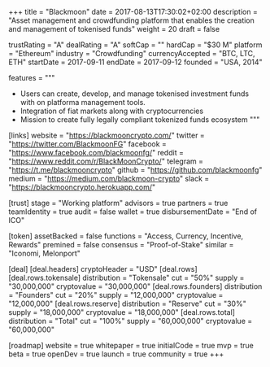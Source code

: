 +++
title = "Blackmoon"
date = 2017-08-13T17:30:02+02:00
description = "Asset management and crowdfunding platform that enables the creation and management of tokenised funds"
weight = 20
draft = false

trustRating = "A"
dealRating = "A"
softCap = ""
hardCap = "$30 M"
platform = "Ethereum"
industry = "Crowdfunding"
currencyAccepted = "BTC, LTC, ETH"
startDate = 2017-09-11
endDate = 2017-09-12
founded = "USA, 2014"

features = """
- Users can create, develop, and manage tokenised investment funds with on platforma management tools. 
- Integration of fiat markets along with cryptocurrencies
- Mission to create fully legally compliant tokenized funds ecosystem
"""

[links]
  website = "https://blackmooncrypto.com/"
  twitter = "https://twitter.com/BlackmoonFG"
  facebook = "https://www.facebook.com/blackmoonfg/"
  reddit = "https://www.reddit.com/r/BlackMoonCrypto/"
  telegram = "https://t.me/blackmooncrypto"
  github = "https://github.com/blackmoonfg"
  medium = "https://medium.com/blackmoon-crypto"
  slack = "https://blackmooncrypto.herokuapp.com/"

[trust]
  stage = "Working platform"
  advisors = true
  partners = true
  teamIdentity = true
  audit = false
  wallet = true
  disbursementDate = "End of ICO"

[token]
  assetBacked = false
  functions = "Access, Currency, Incentive, Rewards"
  premined = false
  consensus = "Proof-of-Stake"
  similar = "Iconomi, Melonport"

[deal]
  [deal.headers]
    cryptoHeader = "USD"
  [deal.rows]
    [deal.rows.tokensale]
      distribution = "Tokensale"
      cut = "50%"
      supply = "30,000,000"
      cryptovalue = "30,000,000"
    [deal.rows.founders]
      distribution = "Founders"
      cut = "20%"
      supply = "12,000,000"
      cryptovalue = "12,000,000"
    [deal.rows.reserve]
      distribution = "Reserve"
      cut = "30%"
      supply = "18,000,000"
      cryptovalue = "18,000,000"
    [deal.rows.total]
      distribution = "Total"
      cut = "100%"
      supply = "60,000,000"
      cryptovalue = "60,000,000"

[roadmap]
  website = true
  whitepaper = true
  initialCode = true
  mvp = true
  beta = true
  openDev = true
  launch = true
  community = true
+++
